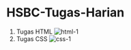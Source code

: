# HSBC-Tugas-Harian
1. Tugas HTML
![html-1](https://github.com/medof1/HSBC-Tugas-Harian/assets/101329105/1c980881-132d-469e-82ef-c498284551d7)
2. Tugas CSS
![css-1](https://github.com/medof1/HSBC-Tugas-Harian/assets/101329105/cacbfb0b-6ee1-4834-b66b-dbc1e68232d2)
